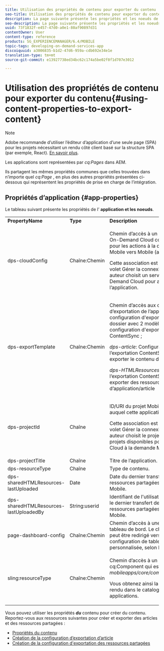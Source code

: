 ```yaml
---
title: Utilisation des propriétés de contenu pour exporter du contenu
seo-title: Utilisation des propriétés de contenu pour exporter du contenu
description: La page suivante présente les propriétés et les noeuds de l’application.
seo-description: La page suivante présente les propriétés et les noeuds de l’application.
uuid: 73f1832f-e457-47d0-a0e1-80af90897d31
contentOwner: User
content-type: reference
products: SG_EXPERIENCEMANAGER/6.4/MOBILE
topic-tags: developing-on-demand-services-app
discoiquuid: a3006835-b1d2-47d6-959a-cdb692e34e1e
translation-type: tm+mt
source-git-commit: e13927738ed34bc62c174a5be02f0f1d707e3012

---
```



# Utilisation des propriétés de contenu pour exporter du contenu{#using-content-properties-to-export-content}

>[!NOTE]
>
>Adobe recommande d’utiliser l’éditeur d’application d’une seule page (SPA) pour les projets nécessitant un rendu côté client basé sur la structure SPA (par exemple, React). [En savoir plus](/help/sites-developing/spa-overview.md).

Les applications sont représentées par *cq:Pages* dans AEM.

Ils partagent les mêmes propriétés communes que celles trouvées dans n’importe quel *cq:Page* , en plus des autres propriétés présentées ci-dessous qui représentent les propriétés de prise en charge de l’intégration.

## Propriétés d’application {#app-properties}

Le tableau suivant présente les propriétés de l’ **application et les noeuds**.

<table>
 <tbody>
  <tr>
   <td><strong>PropertyName</strong></td>
   <td><strong>Type</strong></td>
   <td><strong>Description</strong></td>
  </tr>
  <tr>
   <td>dps-cloudConfig</td>
   <td>Chaîne:Chemin</td>
   <td><p>Chemin d’accès à un service Mobile On-Demand Cloud configuré. Utilisé pour les actions à la demande d'AEM Mobile vers Mobile (appel d'API)</p> <p>Cette association est configurée via le volet Gérer la connexion lorsqu’un auteur choisit un service Mobile On-Demand Cloud pour associer l’application.</p> </td>
  </tr>
  <tr>
   <td>dps-exportTemplate</td>
   <td>Chaîne:Chemin</td>
   <td><p>Chemin d’accès aux configurations d’exportation de l’application. La configuration d'exportation est un dossier avec 2 modèles enfants de configuration d'exportation ContentSync ;</p> <p><i>dps-article</i>: Configuration de l’exportation ContentSync pour exporter le contenu d’un article</p> <p><i>dps-HTMLResources</i>: Configuration de l’exportation ContentSync pour exporter des ressources partagées d’application/article</p> </td>
  </tr>
  <tr>
   <td>dps-projectId</td>
   <td>Chaîne</td>
   <td><p>ID/URI du projet Mobile On-Demand auquel cette application est liée/liée.</p> <p>Cette association est configurée via le volet Gérer la connexion lorsqu’un auteur choisit le projet dans la liste des projets disponibles pour le service Cloud à la demande Mobile associé.</p> </td>
  </tr>
  <tr>
   <td>dps-projectTitle</td>
   <td>Chaîne</td>
   <td>Titre de l’application.</td>
  </tr>
  <tr>
   <td>dps-resourceType</td>
   <td>Chaîne</td>
   <td>Type de contenu.</td>
  </tr>
  <tr>
   <td>dps-sharedHTMLResources-lastUploaded</td>
   <td>Date</td>
   <td>Date du dernier transfert des ressources partagées d'AEM vers AEM Mobile.</td>
  </tr>
  <tr>
   <td>dps-sharedHTMLResources-lastUploadedBy</td>
   <td>String:userid</td>
   <td>Identifiant de l'utilisateur qui a effectué le dernier transfert de la demande de ressources partagées d'AEM vers AEM Mobile.</td>
  </tr>
  <tr>
   <td>page-dashboard-config</td>
   <td>Chaîne:Chemin</td>
   <td>Chemin d’accès à une configuration de tableau de bord. Le chemin d’accès peut être redirigé vers une configuration de tableau de bord personnalisée, selon les besoins.</td>
  </tr>
  <tr>
   <td>sling:resourceType</td>
   <td>Chaîne:Chemin</td>
   <td><p>Chemin d’accès à un composant cq:Component qui est ou étend <i>mobileapps/core/components/instance.</i></p> <p>Vous obtenez ainsi la visibilité et le rendu dans le catalogue des applications.</p> </td>
  </tr>
 </tbody>
</table>

Vous pouvez utiliser les propriétés ***du*** contenu pour créer du contenu. Reportez-vous aux ressources suivantes pour créer et exporter des articles et des ressources partagées :

* [Propriétés du contenu](/help/mobile/content-properties.md)
* [Création de la configuration d’exportation d’article](/help/mobile/creating-article-export-configuration.md)
* [Création de la configuration d&#39;exportation des ressources partagées](/help/mobile/creating-shared-resources-export-configuration.md)
